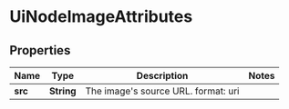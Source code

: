 

# UiNodeImageAttributes


## Properties

Name | Type | Description | Notes
------------ | ------------- | ------------- | -------------
**src** | **String** | The image&#39;s source URL.  format: uri | 



